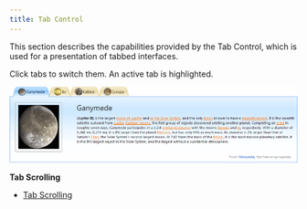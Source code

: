 ```yaml
---
title: Tab Control
---
```

This section describes the capabilities provided by the Tab Control, which is used for a presentation of tabbed interfaces.

Click tabs to switch them. An active tab is highlighted.

![ASPxTabControl_UD](../images/Img13293.png)

**Tab Scrolling**
* [Tab Scrolling](../../interface-elements-for-web/articles/tab-control/tab-scrolling.md)